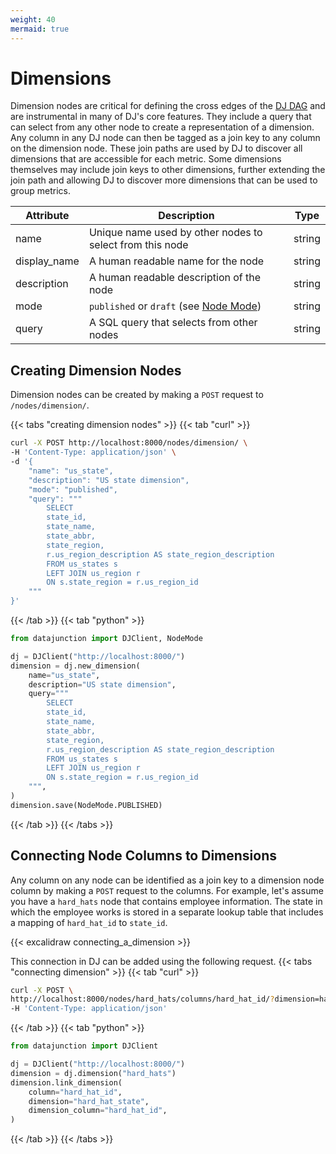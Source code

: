 ```yaml
---
weight: 40
mermaid: true
---
```


# Dimensions

Dimension nodes are critical for defining the cross edges of the [DJ DAG](../../../dj-concepts/the-dj-dag) and are instrumental in
many of DJ's core features. They include a query that can select from any other node to create a representation of a dimension. Any
column in any DJ node can then be tagged as a join key to any column on the dimension node. These join paths are used by DJ to
discover all dimensions that are accessible for each metric. Some dimensions themselves may include join keys to other dimensions,
further extending the join path and allowing DJ to discover more dimensions that can be used to group metrics.

| Attribute     | Description                                                                                 | Type   |
|---------------|---------------------------------------------------------------------------------------------|--------|
| name          | Unique name used by other nodes to select from this node                                    | string |
| display_name  | A human readable name for the node                                                          | string |
| description   | A human readable description of the node                                                    | string |
| mode          | `published` or `draft` (see [Node Mode](../../../dj-concepts/node-dependencies/#node-mode)) | string |
| query         | A SQL query that selects from other nodes                                                   | string |

## Creating Dimension Nodes

Dimension nodes can be created by making a `POST` request to `/nodes/dimension/`.

{{< tabs "creating dimension nodes" >}}
{{< tab "curl" >}}
```sh
curl -X POST http://localhost:8000/nodes/dimension/ \
-H 'Content-Type: application/json' \
-d '{
    "name": "us_state",
    "description": "US state dimension",
    "mode": "published",
    "query": """
        SELECT
        state_id,
        state_name,
        state_abbr,
        state_region,
        r.us_region_description AS state_region_description
        FROM us_states s
        LEFT JOIN us_region r
        ON s.state_region = r.us_region_id
    """
}'
```
{{< /tab >}}
{{< tab "python" >}}

```py
from datajunction import DJClient, NodeMode

dj = DJClient("http://localhost:8000/")
dimension = dj.new_dimension(
    name="us_state",
    description="US state dimension",
    query="""
        SELECT
        state_id,
        state_name,
        state_abbr,
        state_region,
        r.us_region_description AS state_region_description
        FROM us_states s
        LEFT JOIN us_region r
        ON s.state_region = r.us_region_id
    """,
)
dimension.save(NodeMode.PUBLISHED)
```
{{< /tab >}}
{{< /tabs >}}

## Connecting Node Columns to Dimensions

Any column on any node can be identified as a join key to a dimension node column by making
a `POST` request to the columns. For example, let's assume you have a `hard_hats` node that contains
employee information. The state in which the employee works is stored in a separate lookup table
that includes a mapping of `hard_hat_id` to `state_id`.

{{< excalidraw connecting_a_dimension >}}

This connection in DJ can be added using the following request.
{{< tabs "connecting dimension" >}}
{{< tab "curl" >}}
```sh
curl -X POST \
http://localhost:8000/nodes/hard_hats/columns/hard_hat_id/?dimension=hard_hat_state&dimension_column=hard_hat_id \
-H 'Content-Type: application/json'
```
{{< /tab >}}
{{< tab "python" >}}

```py
from datajunction import DJClient

dj = DJClient("http://localhost:8000/")
dimension = dj.dimension("hard_hats")
dimension.link_dimension(
    column="hard_hat_id",
    dimension="hard_hat_state",
    dimension_column="hard_hat_id",
)
```
{{< /tab >}}
{{< /tabs >}}
